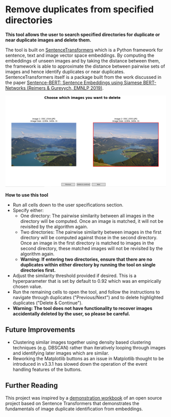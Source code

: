 # Remove duplicates from specified directories

**This tool allows the user to search specified directories for duplicate or near duplicate images and delete them.**

The tool is built on [SentenceTransformers](https://www.sbert.net/) which is a Python framework for sentence, text and image vector space embeddings. By computing the embeddings of unseen images and by taking the distance between them, the framework is able to approximate the distance between pairwise sets of images and hence identify duplicates or near duplicates. SentenceTransformers itself is a package built from the work discussed in the paper [Sentence-BERT: Sentence Embeddings using Siamese BERT-Networks (Reimers & Gurevych, EMNLP 2019)](https://arxiv.org/pdf/1908.10084.pdf).

<img src="https://github.com/cadams012/Delete-Duplicate-Images/blob/main/demo.PNG" width="800">

**How to use this tool**

- Run all cells down to the user specifications section.
- Specify either:
    - One directory: The pairwise similarity between all images in the directory will be computed. Once an image is matched, it will not be revisited by the algorithm again.
    - Two directories: The pairwise similarity between images in the first directory will be computed against those in the second directory. Once an image in the first directory is matched to images in the second directory, these matched images will not be revisited by the algorithm again.
    - **Warning: If entering two directories, ensure that there are no duplicates within either directory by running the tool on single directories first.**
- Adjust the similarity threshold provided if desired. This is a hyperparameter that is set by default to 0.92 which was an empirically chosen value.
- Run the remaining cells to open the tool, and follow the instructions to navigate through duplicates ("Previous/Next") and to delete highlighted duplicates ("Delete & Continue").
- **Warning: The tool does not have functionality to recover images accidentally deleted by the user, so please be careful.**

## Future Improvements

- Clustering similar images together using density based clustering techniques (e.g. DBSCAN) rather than iteratively looping through images and identifying later images which are similar.
- Reworking the Matplotlib buttons as an issue in Matplotlib thought to be introduced in v3.3.1 has slowed down the operation of the event handling features of the buttons.

## Further Reading

This project was inspired by a [demonstration workbook](https://github.com/UKPLab/sentence-transformers/blob/master/examples/applications/image-search/Image_Duplicates.ipynb) of an open source project based on Sentence Transformers that demonstrates the fundamentals of image duplicate identification from embeddings.
